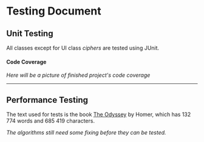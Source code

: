 # Testing Document

## Unit Testing
All classes except for UI class *ciphers* are tested using JUnit. 

#### Code Coverage

*Here will be a picture of finished project's code coverage*

---

## Performance Testing

The text used for tests is the book [The Odyssey](http://www.gutenberg.org/cache/epub/1727/pg1727.txt) by 
Homer, which has 132 774 words and 685 419 characters.

*The algorithms still need some fixing before they can be tested.*








